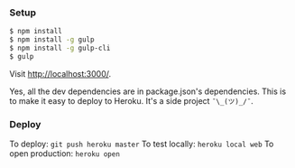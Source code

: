 ### Setup

```sh
$ npm install
$ npm install -g gulp
$ npm install -g gulp-cli
$ gulp
```

Visit <http://localhost:3000/>.

Yes, all the dev dependencies are in package.json's dependencies.  This is to make it easy to deploy to Heroku.  It's a side project `¯\_(ツ)_/¯`.

### Deploy

To deploy: `git push heroku master`
To test locally: `heroku local web`
To open production: `heroku open`
